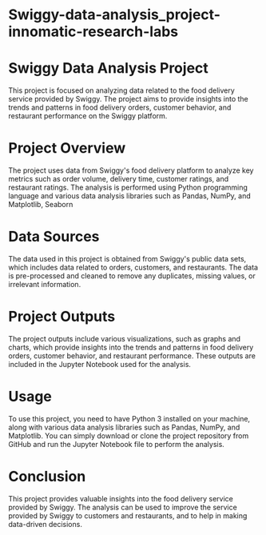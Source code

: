 # Swiggy-data-analysis_project-innomatic-research-labs

# Swiggy Data Analysis Project

This project is focused on analyzing data related to the food delivery service provided by Swiggy. The project aims to provide insights into the trends and patterns in food delivery orders, customer behavior, and restaurant performance on the Swiggy platform.

# Project Overview

The project uses data from Swiggy's food delivery platform to analyze key metrics such as order volume, delivery time, customer ratings, and restaurant ratings. The analysis is performed using Python programming language and various data analysis libraries such as Pandas, NumPy, and Matplotlib, Seaborn

# Data Sources

The data used in this project is obtained from Swiggy's public data sets, which includes data related to orders, customers, and restaurants. The data is pre-processed and cleaned to remove any duplicates, missing values, or irrelevant information.

# Project Outputs

The project outputs include various visualizations, such as graphs and charts, which provide insights into the trends and patterns in food delivery orders, customer behavior, and restaurant performance. These outputs are included in the Jupyter Notebook used for the analysis.

# Usage

To use this project, you need to have Python 3 installed on your machine, along with various data analysis libraries such as Pandas, NumPy, and Matplotlib. You can simply download or clone the project repository from GitHub and run the Jupyter Notebook file to perform the analysis.

# Conclusion

This project provides valuable insights into the food delivery service provided by Swiggy. The analysis can be used to improve the service provided by Swiggy to customers and restaurants, and to help in making data-driven decisions.
